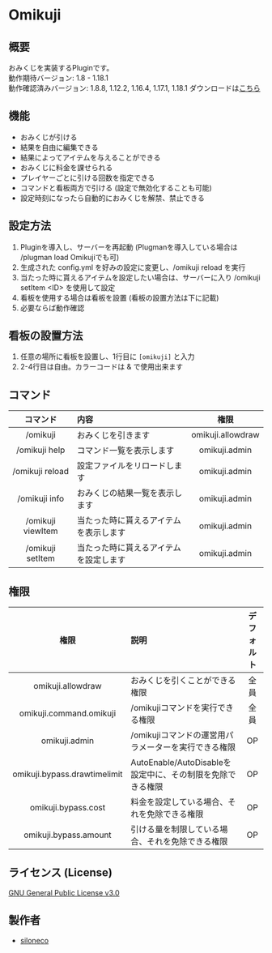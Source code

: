 # Omikuji
## 概要
おみくじを実装するPluginです。  
動作期待バージョン: 1.8 - 1.18.1  
動作確認済みバージョン: 1.8.8, 1.12.2, 1.16.4, 1.17.1, 1.18.1
ダウンロードは[こちら](https://github.com/siloneco/Omikuji/releases/latest)
## 機能
* おみくじが引ける
* 結果を自由に編集できる
* 結果によってアイテムを与えることができる
* おみくじに料金を課せられる
* プレイヤーごとに引ける回数を指定できる
* コマンドと看板両方で引ける (設定で無効化することも可能)
* 設定時刻になったら自動的におみくじを解禁、禁止できる

## 設定方法
1. Pluginを導入し、サーバーを再起動 (Plugmanを導入している場合は /plugman load Omikujiでも可)
2. 生成された config.yml を好みの設定に変更し、/omikuji reload を実行
3. 当たった時に貰えるアイテムを設定したい場合は、サーバーに入り /omikuji setItem \<ID> を使用して設定
4. 看板を使用する場合は看板を設置 (看板の設置方法は下に記載)
5. 必要ならば動作確認

## 看板の設置方法
1. 任意の場所に看板を設置し、1行目に ``[omikuji]`` と入力
2. 2-4行目は自由。カラーコードは & で使用出来ます


## コマンド
|        コマンド        | 内容                                   |       権限        |
| :--------------------: | :------------------------------------- | :---------------: |
|        /omikuji        | おみくじを引きます                     | omikuji.allowdraw |
|     /omikuji help      | コマンド一覧を表示します               |   omikuji.admin   |
|    /omikuji reload     | 設定ファイルをリロードします           |   omikuji.admin   |
|     /omikuji info      | おみくじの結果一覧を表示します         |   omikuji.admin   |
| /omikuji viewItem <ID> | 当たった時に貰えるアイテムを表示します |   omikuji.admin   |
| /omikuji setItem <ID>  | 当たった時に貰えるアイテムを設定します |   omikuji.admin   |

## 権限
|             権限             | 説明                                                       | デフォルト |
| :--------------------------: | :--------------------------------------------------------- | :--------: |
|      omikuji.allowdraw       | おみくじを引くことができる権限                             |    全員    |
|   omikuji.command.omikuji    | /omikujiコマンドを実行できる権限                           |    全員    |
|        omikuji.admin         | /omikujiコマンドの運営用パラメーターを実行できる権限       |     OP     |
| omikuji.bypass.drawtimelimit | AutoEnable/AutoDisableを設定中に、その制限を免除できる権限 |     OP     |
|     omikuji.bypass.cost      | 料金を設定している場合、それを免除できる権限               |     OP     |
|    omikuji.bypass.amount     | 引ける量を制限している場合、それを免除できる権限           |     OP     |

## ライセンス (License)
[GNU General Public License v3.0](LICENSE)

## 製作者
* [siloneco](https://github.com/siloneco)
